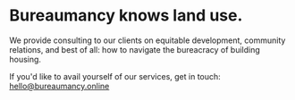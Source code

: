 # Bureaumancy knows land use.

We provide consulting to our clients on equitable development, community relations, and best of all: how to navigate the bureacracy of building housing.

If you'd like to avail yourself of our services, get in touch: hello@bureaumancy.online
